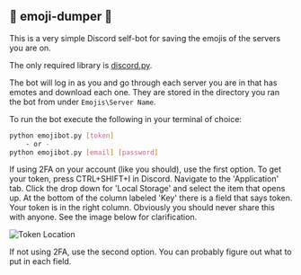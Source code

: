 ## 💩 emoji-dumper 💩
This is a very simple Discord self-bot for saving the emojis of the servers you are on.

The only required library is [discord.py].

The bot will log in as you and go through each server you are in that has emotes
and download each one. They are stored in the directory you ran the bot from
under `Emojis\Server Name`.

To run the bot execute the following in your terminal of choice:
```bash
python emojibot.py [token]
    - or -
python emojibot.py [email] [password]
```

If using 2FA on your account (like you should), use the first option. To get
your token, press CTRL+SHIFT+I in Discord. Navigate to the 'Application' tab.
Click the drop down for 'Local Storage' and select the item that opens up. At
the bottom of the column labeled 'Key' there is a field that says token. Your
token is in the right column. Obviously you should never share this with anyone.
See the image below for clarification.

![Token Location](https://github.com/qwertyboy/emoji-dumper/raw/master/images/token.png)

If not using 2FA, use the second option. You can probably figure out what to put
in each field.


[discord.py]: https://github.com/Rapptz/discord.py
